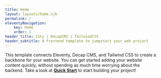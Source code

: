 ```yaml
---
title: Home
layout: layouts/home.njk
permalink: /
eleventyNavigation:
    key: Home
    order: 1
header_title: 11ty | DecapCMS | TailwindCSS
header_subtitle: A frontend template to jumpstart your web project
---
```



This template connects Eleventy, Decap CMS, and Tailwind CSS to create a backbone for your website. You can get started adding your website content quickly, without spending as much time worrying about the backend. Take a look at **[Quick Start](https://11ty-decap-starter.kind.systems/)** to start building your project!
